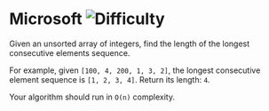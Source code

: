 # Microsoft ![Difficulty](https://img.shields.io/badge/-MEDIUM-yellow)
	
Given an unsorted array of integers, find the length of the longest consecutive elements sequence.
	
For example, given `[100, 4, 200, 1, 3, 2]`, the longest consecutive element sequence is `[1, 2, 3, 4]`. Return its length: `4`.
	
Your algorithm should run in `O(n)` complexity.
	
